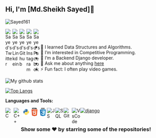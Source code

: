 ## Hi, I'm [Md.Sheikh Sayed]👋

<p align="left"> <img src="https://komarev.com/ghpvc/?username=mr-sohel&label=Views&color=blue&style=plastic" alt="Sayed161" /> </p>
<a href="https://twitter.com/Oreo_shaake">
  <img align="left" alt="Sayed's Twitter" width="22px" src="https://cdn-icons-png.flaticon.com/512/733/733579.png" />
</a>
<a href="https://www.linkedin.com/in/sayed-sayed-96077014a/">
  <img align="left" alt="Sayed's Linkdein" width="22px" src="https://cdn-icons-png.flaticon.com/512/3536/3536505.png" />
</a>
<a href="https://github.com/Sayed161">
  <img align="left" alt="Sayed's Github" width="22px" src="https://cdn-icons-png.flaticon.com/512/270/270798.png" />
</a>
<a href="https://www.instagram.com/oreo_shaake_/">
  <img align="left" alt="Sayed's Instagram" width="22px" src="https://cdn-icons-png.flaticon.com/512/2111/2111463.png" />
</a>
<a href="https://www.facebook.com/sheikh.sayed.146">
  <img align="left" alt="Sayed's Facebook" width="22px" src="https://cdn-icons-png.flaticon.com/512/5968/5968764.png" />
</a>
<br/>
<br/>

- 🌱 I learned Data Structures and Algorithms.
- 🤔 I’m interested in Competitive Programming.
- 🤔 I’m a Backend Django developer.
- 💬 Ask me about anything [here]((https://www.linkedin.com/in/sayed-sayed-96077014a/))
- ⚡ Fun fact: I often play video games.


![My github stats](https://github-readme-stats.vercel.app/api?username=sayed161&show_icons=true&hide=contribs,prs&theme=transparent)

[![Top Langs](https://github-readme-stats.vercel.app/api/top-langs/?username=sayed161&layout=compact&theme=transparent)](https://github.com/anuraghazra/github-readme-stats)

**Languages and Tools:**

<img align="left" alt="C" width="26px" src="https://cdn-icons-png.flaticon.com/512/3097/3097008.png"/>
<img align="left" alt="C++" width="26px" src="https://cdn-icons-png.flaticon.com/512/6132/6132222.png"/>
<img align="left" alt="Python" width="26px" src="https://raw.githubusercontent.com/github/explore/80688e429a7d4ef2fca1e82350fe8e3517d3494d/topics/python/python.png"/>
<img align="left" alt="HTML5" width="26px" src="https://raw.githubusercontent.com/github/explore/80688e429a7d4ef2fca1e82350fe8e3517d3494d/topics/html/html.png"/>
<img align="left" alt="CSS3" width="26px" src="https://raw.githubusercontent.com/github/explore/80688e429a7d4ef2fca1e82350fe8e3517d3494d/topics/css/css.png" />
<a href="https://www.djangoproject.com/" target="_blank" rel="noreferrer"> <img src="https://cdn.worldvectorlogo.com/logos/django.svg" alt="django" width="20" height="20"/> </a> 
<img align="left" alt="JS" width="26px" src="https://cdn-icons-png.flaticon.com/512/4726/4726005.png"/>
<img align="left" alt="SQL" width="26px" src="https://cdn-icons-png.flaticon.com/512/4492/4492311.png"/>
<img align="left" alt="Git" width="26px" src="https://cdn-icons-png.flaticon.com/512/4494/4494748.png"/>
<img align="left" alt="VsCode" width="26px" src="https://upload.wikimedia.org/wikipedia/commons/9/9a/Visual_Studio_Code_1.35_icon.svg"/>
<br/>
<br/>

<div align="center">
  
### Show some ❤️ by starring some of the repositories!

</div>
